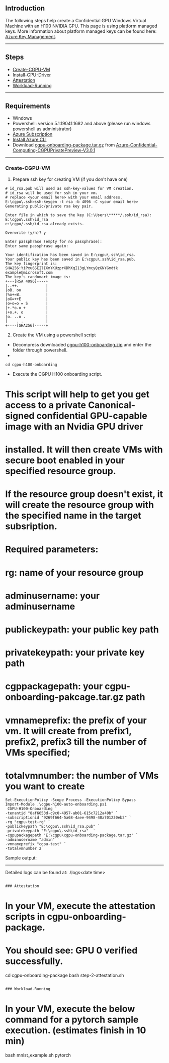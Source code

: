 ## Introduction

The following steps help create a Confidential GPU Windows Virtual Machine with an H100 NVIDIA GPU.
This page is using platform managed keys. More information about platform managed keys can be found here: 
[Azure Key Management](https://learn.microsoft.com/en-us/azure/security/fundamentals/key-management).

-----------------------------------------------

## Steps

- [Create-CGPU-VM](#Create-CGPU-VM)
- [Install-GPU-Driver](#Install-GPU-Driver)
- [Attestation](#Attestation)
- [Workload-Running](#Workload-Running)

-------------------------------------------

## Requirements

- Windows
- Powershell: version 5.1.19041.1682 and above (please run windows powershell as administrator)
- [Azure Subscription](https://docs.microsoft.com/en-us/azure/cost-management-billing/manage/create-subscription)
- [Install Azure CLI](https://docs.microsoft.com/en-us/cli/azure/install-azure-cli)
- Download [cgpu-onboarding-package.tar.gz](https://github.com/Azure-Confidential-Computing/PrivatePreview/releases/download/V3.0.1/cgpu-onboarding-package.tar.gz) from [Azure-Confidential-Computing-CGPUPrivatePreview-V3.0.1](https://github.com/Azure-Confidential-Computing/PrivatePreview/releases/tag/V3.0.1)

----------------------------------------------------

### Create-CGPU-VM

1. Prepare ssh key for creating VM (if you don't have one)

```
# id_rsa.pub will used as ssh-key-values for VM creation.
# id_rsa will be used for ssh in your vm.
# replace <your email here> with your email address.
E:\cgpu\.ssh>ssh-keygen -t rsa -b 4096 -C <your email here>
Generating public/private rsa key pair.

Enter file in which to save the key (C:\Users\*****/.ssh/id_rsa): E:\cgpu\.ssh\id_rsa
e:\cgpu/.ssh/id_rsa already exists.

Overwrite (y/n)? y

Enter passphrase (empty for no passphrase):
Enter same passphrase again:

Your identification has been saved in E:\cgpu\.ssh\id_rsa.
Your public key has been saved in E:\cgpu\.ssh\id_rsa.pub.
The key fingerprint is:
SHA256:YiPxu6SEIlIXmYKUzprXDhXqI13gLYmcyQzGNYGmdtk example@microsoft.com
The key's randomart image is:
+---[RSA 4096]----+
|..++.            |
|oB. oo           |
|%o+=B.           |
|oX=++E           |
|o+o=o = S        |
|+.*o.o +         |
|+o.+. o          |
|o. ..o .         |
|    . .          |
+----[SHA256]-----+
```

2. Create the VM using a powershell script

- Decompress downloaded [cgpu-h100-onboarding.zip](https://github.com/Azure-Confidential-Computing/PrivatePreview/releases/download/V3.0.1/cgpu-h100-onboarding.zip) and enter the folder through powershell.
- 
```
cd cgpu-h100-onboarding
```
- Execute the CGPU H100 onboarding script.

# This script will help to get you get access to a private Canonical-signed confidential GPU-capable image with an Nvidia GPU driver 
# installed. It will then create VMs with secure boot enabled in your specified resource group.
# If the resource group doesn't exist, it will create the resource group with the specified name in the target subsription.
#
# Required parameters:
# rg: name of your resource group
#	adminusername: your adminusername
#	publickeypath: your public key path
#	privatekeypath: your private key path
#	cgppackagepath: your cgpu-onboarding-pakcage.tar.gz path
#	vmnameprefix: the prefix of your vm. It will create from prefix1, prefix2, prefix3 till the number of VMs specified;
#	totalvmnumber: the number of VMs you want to create

```
Set-ExecutionPolicy -Scope Process -ExecutionPolicy Bypass
Import-Module .\cgpu-h100-auto-onboarding.ps1
 CGPU-H100-Onboarding `
-tenantid "8af6653d-c9c0-4957-ab01-615c7212a40b" `
-subscriptionid "9269f664-5a68-4aee-9498-40a701230eb2" `
-rg "cgpu-test-rg" `
-publickeypath "E:\cgpu\.ssh\id_rsa.pub" `
-privatekeypath "E:\cgpu\.ssh\id_rsa"  `
-cgpupackagepath "E:\cgpu\cgpu-onboarding-package.tar.gz" `
-adminusername "admin" `
-vmnameprefix "cgpu-test" `
-totalvmnumber 2
```
Sample output:

------------------------------------------------------------------------------------------
Detailed logs can be found at: .\logs\<date time>
```

### Attestation

```
# In your VM, execute the attestation scripts in cgpu-onboarding-package.
# You should see: GPU 0 verified successfully.
cd cgpu-onboarding-package 
bash step-2-attestation.sh
```

### Workload-Running

```
# In your VM, execute the below command for a pytorch sample execution. (estimates finish in 10 min) 
bash mnist_example.sh pytorch
```
